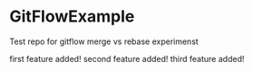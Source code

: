 # GitFlowExample
Test repo for gitflow merge vs rebase experimenst


first feature added!
second feature added!
third feature added!